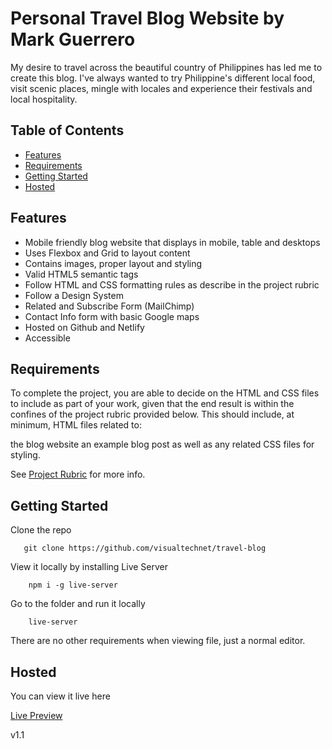 # Personal Travel Blog Website by Mark Guerrero

My desire to travel across the beautiful country of Philippines has led me to create this blog. I've always wanted to try Philippine's different local food, visit scenic places, mingle with locales and experience their festivals and local hospitality.

## Table of Contents

- [Features](#features)
- [Requirements](#requirements)
- [Getting Started](#getting-started)
- [Hosted](#hosted)

## Features

- Mobile friendly blog website that displays in mobile, table and desktops
- Uses Flexbox and Grid to layout content
- Contains images, proper layout and styling
- Valid HTML5 semantic tags
- Follow HTML and CSS formatting rules as describe in the project rubric
- Follow a Design System
- Related and Subscribe Form (MailChimp)
- Contact Info form with basic Google maps
- Hosted on Github and Netlify
- Accessible

## Requirements

To complete the project, you are able to decide on the HTML and CSS files to include as part of your work, given that the end result is within the confines of the project rubric provided below. This should include, at minimum, HTML files related to:

the blog website
an example blog post
as well as any related CSS files for styling.

See [Project Rubric](https://review.udacity.com/#!/rubrics/2667/view) for more info.

## Getting Started

Clone the repo

```
   git clone https://github.com/visualtechnet/travel-blog

```

View it locally by installing Live Server

```
    npm i -g live-server
```

Go to the folder and run it locally

```
    live-server
```

There are no other requirements when viewing file, just a normal editor.

## Hosted

You can view it live here

[Live Preview](https://zealous-keller-bbbd53.netlify.app/)

v1.1